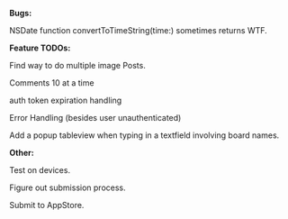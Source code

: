 **Bugs:**

NSDate function convertToTimeString(time:) sometimes returns WTF.

**Feature TODOs:**

Find way to do multiple image Posts.

Comments 10 at a time

auth token expiration handling

Error Handling (besides user unauthenticated)

Add a popup tableview when typing in a textfield involving board names.

**Other:**

Test on devices.

Figure out submission process.

Submit to AppStore.




